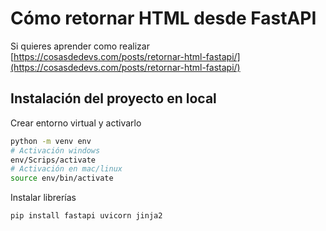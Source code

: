 # Cómo retornar HTML desde FastAPI

Si quieres aprender como realizar [https://cosasdedevs.com/posts/retornar-html-fastapi/](https://cosasdedevs.com/posts/retornar-html-fastapi/)

## Instalación del proyecto en local

Crear entorno virtual y activarlo

```bash
python -m venv env
# Activación windows
env/Scrips/activate
# Activación en mac/linux
source env/bin/activate
```

Instalar librerías

```bash
pip install fastapi uvicorn jinja2
```